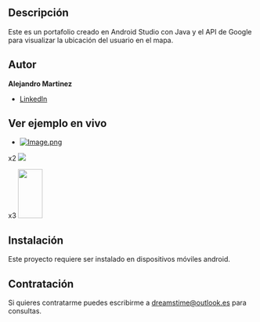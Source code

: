 ## Descripción 

Este es un portafolio creado en Android Studio con Java y el API de Google para visualizar la ubicación del usuario en el mapa.

## Autor  
**Alejandro Martinez**

* [LinkedIn](https://www.linkedin.com/in/diego-alejandro-martinez-espinosa-571086134)

## Ver ejemplo en vivo 
- [![Image.png](https://i.postimg.cc/pTXFrLp2/Image.png)](https://postimg.cc/hJ6j3gLw)

x2
![](images/Image.png)

x3
<img src="images/Image.png" width="50" height="100" />


## Instalación
Este proyecto requiere ser instalado en dispositivos móviles android. 

## Contratación
Si quieres contratarme puedes escribirme a dreamstime@outlook.es para consultas.
